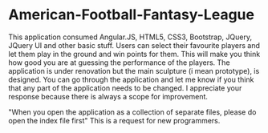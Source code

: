 # American-Football-Fantasy-League

This application consumed Angular.JS, HTML5, CSS3, Bootstrap, JQuery, JQuery UI and other basic stuff.
Users can select their favourite players and let them play in the ground and win points for them. This will make you think how good you are at guessing the performance of the players.
The application is under renovation but the main sculpture (i mean prototype), is designed. You can go through the application and let me know if you think that any part of the application needs to be changed.
I appreciate your response because there is always a scope for improvement.

"When you open the application as a collection of separate files, please do open the index file first" This is a request for new programmers.  
